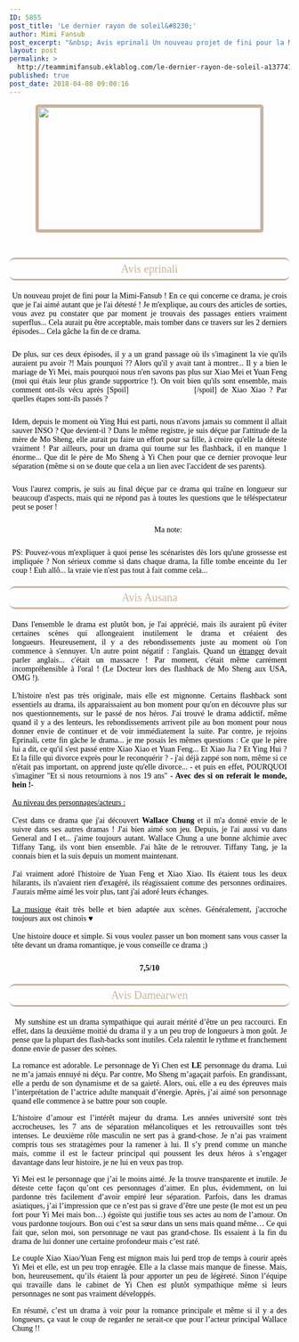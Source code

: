 ```yaml
---
ID: 5855
post_title: 'Le dernier rayon de soleil&#8230;'
author: Mimi Fansub
post_excerpt: "&nbsp; Avis eprinali Un nouveau projet de fini pour la Mimi-Fansub ! En ce qui concerne ce drama, je crois que je l'ai aim&eacute; autant que je l'ai d&eacute;test&eacute; ! Je m'explique, au cours des articles de sorties, vous avez pu constater que par moment je trouvais des passages entiers vraiment superflus... Cela..."
layout: post
permalink: >
  http://teammimifansub.eklablog.com/le-dernier-rayon-de-soleil-a137741596
published: true
post_date: 2018-04-08 09:00:16
---
```

<div style="border: 5px #c9b39c solid; border-radius: 5px; width: 400px; height: 220px; margin: auto;"><img style="display: block; margin-left: auto; margin-right: auto;" src="https://united-subs.dearclouds.com/wp-content/uploads/2018/05/5252ac128394d616785af9d32dfb1dac.jpg" width="400" height="220" alt=""/></div>
<p>&nbsp;</p>
<div style="border-top: 3px #c9b39c solid; font-family: 'georgia'; border-radius: 10px; text-align: center; border-bottom: 3px #c9b39c solid; font-size: 20px; padding: 6px; color: #c9b39c;">Avis eprinali</div>
<div style="padding: 5px; color: black; font-family: 'georgia'; margin-top: 15px; margin-bottom: 15px; text-align: justify; font-size: 14px;">Un nouveau projet de fini pour la Mimi-Fansub ! En ce qui concerne ce drama, je crois que je l'ai aim&eacute; autant que je l'ai d&eacute;test&eacute; ! Je m'explique, au cours des articles de sorties, vous avez pu constater que par moment je trouvais des passages entiers vraiment superflus... Cela aurait pu &ecirc;tre acceptable, mais tomber dans ce travers sur les 2 derniers &eacute;pisodes... Cela g&acirc;che la fin de ce drama.</div>
<div style="padding: 5px; color: black; font-family: 'georgia'; margin-top: 15px; margin-bottom: 15px; text-align: justify; font-size: 14px;">De plus, sur ces deux &eacute;pisodes, il y a un grand passage o&ugrave; ils s'imaginent la vie qu'ils auraient pu avoir ?! Mais pourquoi ?? Alors qu'il y avait tant &agrave; montrer... Il y a bien le mariage de Yi Mei, mais pourquoi nous n'en savons pas plus sur Xiao Mei et Yuan Feng (moi qui &eacute;tais leur plus grande supportrice !). On voit bien qu'ils sont ensemble, mais comment ont-ils v&eacute;cu apr&egrave;s [Spoil] <span style="color: #ffffff;">la fausse grossesse</span>[/spoil] de Xiao Xiao ? Par quelles &eacute;tapes sont-ils pass&eacute;s ?</div>
<div style="padding: 5px; color: black; font-family: 'georgia'; margin-top: 15px; margin-bottom: 15px; text-align: justify; font-size: 14px;">Idem, depuis le moment o&ugrave; Ying Hui est parti, nous n'avons jamais su comment il allait sauver INSO ? Que devient-il ? Dans le m&ecirc;me registre, je suis d&eacute;&ccedil;ue par l'attitude de la m&egrave;re de Mo Sheng, elle aurait pu faire un effort pour sa fille, &agrave; croire qu'elle la d&eacute;teste vraiment ! Par ailleurs, pour un drama qui tourne sur les flashback, il en manque 1 &eacute;norme... Que dit le p&egrave;re de Mo Sheng &agrave; Yi Chen pour que ce dernier provoque leur s&eacute;paration (m&ecirc;me si on se doute que cela&nbsp;a un lien avec l'accident de ses parents).</div>
<div style="padding: 5px; color: black; font-family: 'georgia'; margin-top: 15px; margin-bottom: 15px; text-align: justify; font-size: 14px;">Vous l'aurez compris, je suis au final d&eacute;&ccedil;ue par ce drama qui tra&icirc;ne en longueur sur beaucoup d'aspects, mais qui ne r&eacute;pond pas &agrave; toutes les questions que le t&eacute;l&eacute;spectateur peut se poser !&nbsp;&nbsp;</div>
<div style="padding: 5px; color: black; font-family: 'georgia'; margin-top: 15px; margin-bottom: 15px; text-align: justify; font-size: 14px;">&nbsp; &nbsp; &nbsp; &nbsp; &nbsp; &nbsp; &nbsp; &nbsp; &nbsp; &nbsp; &nbsp; &nbsp; &nbsp; &nbsp; &nbsp; &nbsp; &nbsp; &nbsp; &nbsp; &nbsp; &nbsp; &nbsp; &nbsp; &nbsp; &nbsp; &nbsp; &nbsp; &nbsp; &nbsp; &nbsp; &nbsp; &nbsp; &nbsp; &nbsp; &nbsp; &nbsp; &nbsp;Ma note:&nbsp;<img src="http://ekladata.com/6Sv0KzC4rkUdpTixex0y1x8UO9M.png" alt=""/><img src="http://ekladata.com/6Sv0KzC4rkUdpTixex0y1x8UO9M.png" alt=""/><img src="http://ekladata.com/AxLnb_4BJHAV6gUqL79oO83cb1E.png" alt=""/></div>
<div style="padding: 5px; color: black; font-family: 'georgia'; margin-top: 15px; margin-bottom: 15px; text-align: justify; font-size: 14px;">PS: Pouvez-vous m'expliquer &agrave; quoi&nbsp;pense les sc&eacute;naristes d&egrave;s lors qu'une grossesse est impliqu&eacute;e ? Non s&eacute;rieux comme si dans chaque drama, la fille tombe enceinte du 1er coup ! Euh all&ocirc;... la vraie vie n'est pas tout &agrave; fait comme cela...&nbsp;&nbsp;</div>
<div style="border-top: 3px #c9b39c solid; font-family: 'georgia'; border-radius: 10px; text-align: center; border-bottom: 3px #c9b39c solid; font-size: 20px; padding: 6px; color: #c9b39c;">Avis Ausana</div>
<div style="padding: 5px; color: black; font-family: 'georgia'; margin-top: 15px; margin-bottom: 15px; text-align: justify; font-size: 14px;">Dans l'ensemble le drama est plut&ocirc;t bon, je l'ai appr&eacute;ci&eacute;, mais ils auraient p&ucirc; &eacute;viter certaines sc&egrave;nes qui allongeaient inutilement le drama et cr&eacute;aient des longueurs.&nbsp;Heureusement, il y a des rebondissements juste au moment o&ugrave; l'on commence &agrave; s'ennuyer. Un autre point n&eacute;gatif : l'anglais. Quand un <span style="text-decoration: underline;">&eacute;tranger</span> devait parler anglais... c'&eacute;tait un massacre ! Par moment, c'&eacute;tait m&ecirc;me carr&eacute;ment incompr&eacute;hensible &agrave; l'oral ! (Le Docteur lors des flashback de Mo Sheng aux USA, OMG !). <br/><br/>L'histoire n'est pas tr&egrave;s originale, mais elle est mignonne. Certains flashback sont essentiels au drama, ils apparaissaient au bon moment pour qu'on en d&eacute;couvre plus sur nos questionnements, sur le pass&eacute; de nos h&eacute;ros. J'ai trouv&eacute; le drama addictif, m&ecirc;me quand il y a des lenteurs, les rebondissements arrivent pile au bon moment pour nous donner envie de continuer et de voir imm&eacute;diatement la suite. Par contre, je rejoins Eprinali, cette fin g&acirc;che le drama... je me posais les m&ecirc;mes questions : Ce que le p&egrave;re lui a dit, ce qu'il s'est pass&eacute; entre Xiao Xiao et Yuan Feng...&nbsp;Et Xiao Jia ? Et Ying Hui ? Et la fille qui divorce expr&egrave;s pour le reconqu&eacute;rir ? - j'ai d&eacute;j&agrave; zapp&eacute; son nom, m&ecirc;me si ce n'&eacute;tait pas important, on apprend juste qu'elle divorce... - et puis en effet, POURQUOI s'imaginer "Et si nous retournions &agrave; nos 19 ans" <strong>- Avec des si on referait le monde, hein !-</strong><br/> <br/><span style="text-decoration: underline;">Au niveau des personnages/acteurs : </span><br/><br/>C'est dans ce drama que j'ai d&eacute;couvert <strong>Wallace Chung</strong> et il m'a donn&eacute; envie de le suivre dans ses autres dramas ! J'ai bien aim&eacute; son jeu. Depuis, je l'ai aussi vu dans General and I et... j'aime toujours autant. Wallace Chung a une bonne alchimie avec Tiffany Tang, ils vont bien ensemble. J'ai h&acirc;te de le retrouver. Tiffany Tang, je la connais bien et la suis depuis un moment maintenant.&nbsp;<br/><br/>J'ai vraiment ador&eacute; l'histoire de Yuan Feng et Xiao Xiao. Ils &eacute;taient tous les deux hilarants, ils n'avaient rien d'exag&eacute;r&eacute;, ils r&eacute;agissaient comme des personnes ordinaires. J'aurais m&ecirc;me aim&eacute; les voir plus, tant j'ai ador&eacute; leurs &eacute;changes.<br/><br/><span style="text-decoration: underline;">La musique</span> &eacute;tait tr&egrave;s belle et bien adapt&eacute;e aux sc&egrave;nes. G&eacute;n&eacute;ralement, j'accroche toujours aux ost chinois &hearts; <br/><br/>Une histoire douce et simple. Si vous voulez passer un bon moment sans vous casser la t&ecirc;te devant un drama romantique, je vous conseille ce drama ;)</div>
<div style="padding: 5px; color: black; font-family: georgia; margin-top: 15px; margin-bottom: 15px; font-size: 14px; text-align: center;"><strong>7,5/10</strong></div>
<div style="border-top: 3px #c9b39c solid; font-family: 'georgia'; border-radius: 10px; text-align: center; border-bottom: 3px #c9b39c solid; font-size: 20px; padding: 6px; color: #c9b39c;">Avis Damearwen</div>
<div style="padding: 5px; color: black; font-family: 'georgia'; margin-top: 15px; margin-bottom: 15px; text-align: justify; font-size: 14px;">&nbsp;My sunshine est un drama sympathique qui aurait m&eacute;rit&eacute; d&rsquo;&ecirc;tre un peu raccourci. En effet, dans la deuxi&egrave;me moiti&eacute; du drama il y a un peu trop de longueurs &agrave; mon go&ucirc;t. Je pense que la plupart des flash-backs sont inutiles. Cela ralentit le rythme et franchement donne envie de passer des sc&egrave;nes.
<p>La romance est adorable. Le personnage de Yi Chen est <strong>LE</strong> personnage du drama. Lui ne m&rsquo;a jamais ennuy&eacute; ni d&eacute;&ccedil;u. Par contre, Mo Sheng m&rsquo;aga&ccedil;ait parfois. En grandissant, elle a perdu de son dynamisme et de sa gaiet&eacute;. Alors, oui, elle a eu des &eacute;preuves mais l&rsquo;interpr&eacute;tation de l&rsquo;actrice adulte manquait d&rsquo;&eacute;nergie. Apr&egrave;s, j&rsquo;ai aim&eacute; son personnage quand elle commence &agrave; se battre pour son couple.</p>
<p>L&rsquo;histoire d&rsquo;amour est l&rsquo;int&eacute;r&ecirc;t majeur du drama. Les ann&eacute;es universit&eacute; sont tr&egrave;s accrocheuses, les 7 ans de s&eacute;paration m&eacute;lancoliques et les retrouvailles sont tr&egrave;s intenses. Le deuxi&egrave;me r&ocirc;le masculin ne sert pas &agrave; grand-chose. Je n&rsquo;ai pas vraiment compris tous ses stratag&egrave;mes pour la ramener &agrave; lui. Il s&rsquo;y prend comme un manche mais, comme il est le facteur principal qui poussent les deux h&eacute;ros &agrave; s&rsquo;engager davantage dans leur histoire, je ne lui en veux pas trop.</p>
<p>Yi Mei est le personnage que j&rsquo;ai le moins aim&eacute;. Je la trouve transparente et inutile. Je d&eacute;teste cette fa&ccedil;on qu&rsquo;ont ces personnages d&rsquo;aimer. En plus, &eacute;videmment, on lui pardonne tr&egrave;s facilement d&rsquo;avoir empir&eacute; leur s&eacute;paration. Parfois, dans les dramas asiatiques, j&rsquo;ai l&rsquo;impression que ce n&rsquo;est pas si grave d&rsquo;&ecirc;tre une peste (le mot est un peu fort pour Yi Mei mais bon&hellip;) &eacute;go&iuml;ste qui justifie tous ses actes au nom de l&rsquo;amour. On vous pardonne toujours. Bon oui c&rsquo;est sa s&oelig;ur dans un sens mais quand m&ecirc;me&hellip; Ce qui fait que, selon moi, son personnage ne vaut pas grand-chose. Ils essaient &agrave; la fin du drama de lui donner une certaine profondeur mais c&rsquo;est rat&eacute;.</p>
<p>Le couple Xiao Xiao/Yuan Feng est mignon mais lui perd trop de temps &agrave; courir apr&egrave;s Yi Mei et elle, est un peu trop enrag&eacute;e. Elle a la classe mais manque de finesse. Mais, bon, heureusement, qu&rsquo;ils &eacute;taient l&agrave; pour apporter un peu de l&eacute;g&egrave;ret&eacute;. Sinon l&rsquo;&eacute;quipe qui travaille dans le cabinet de Yi Chen est plut&ocirc;t sympathique m&ecirc;me si leurs personnages ne sont pas vraiment d&eacute;velopp&eacute;s.</p>
<p>En r&eacute;sum&eacute;, c&rsquo;est un drama &agrave; voir pour la romance principale et m&ecirc;me si il y a des longueurs, &ccedil;a vaut le coup de regarder ne serait-ce que pour l&rsquo;acteur principal Wallace Chung&nbsp;!!</p>
</div>